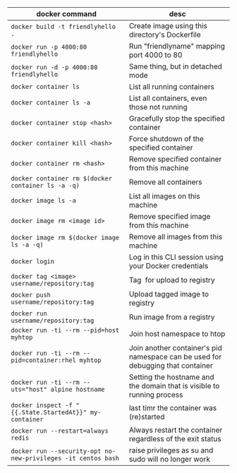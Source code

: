 docker command | desc
--- | ---
`docker build -t friendlyhello . ` | Create image using this directory's Dockerfile
`docker run -p 4000:80 friendlyhello`|  Run "friendlyname" mapping port 4000 to 80
`docker run -d -p 4000:80 friendlyhello`| Same thing, but in detached mode
`docker container ls`                    | List all running containers
`docker container ls -a`             | List all containers, even those not running
`docker container stop <hash>`         |  Gracefully stop the specified container
`docker container kill <hash>`        | Force shutdown of the specified container
`docker container rm <hash>`       | Remove specified container from this machine
`docker container rm $(docker container ls -a -q)`       |  Remove all containers
`docker image ls -a `                        |  List all images on this machine
`docker image rm <image id>`         |  Remove specified image from this machine
`docker image rm $(docker image ls -a -q)` |  Remove all images from this machine
`docker login `        |  Log in this CLI session using your Docker credentials
`docker tag <image> username/repository:tag` | Tag <image> for upload to registry
`docker push username/repository:tag`        |   Upload tagged image to registry
`docker run username/repository:tag  `         |  Run image from a registry
`docker run -ti --rm --pid=host myhtop`         |  Join host namespace to htop
`docker run -ti --rm --pid=container:rhel myhtop  `   | Join another container's pid namespace can be used for debugging that container
`docker run -ti --rm --uts="host" alpine hostname  `         | Setting the hostname and the domain that is visible to running process
`docker inspect -f "{{.State.StartedAt}}" my-container `         |  last timr the container was (re)started
`docker run --restart=always redis `         |  Always restart the container regardless of the exit status
`docker run --security-opt no-new-privileges -it centos bash `         |  raise privileges as su and sudo will no longer work
 
  


